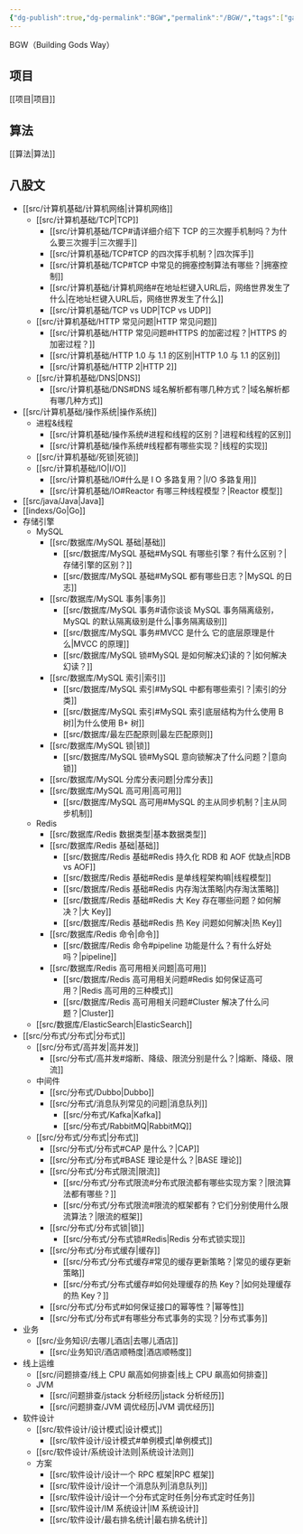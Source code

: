 ```yaml
---
{"dg-publish":true,"dg-permalink":"BGW","permalink":"/BGW/","tags":["gardenEntry"]}
---
```



BGW（Building Gods Way）

## 项目

[[项目\|项目]]

## 算法

[[算法\|算法]]

## 八股文

- [[src/计算机基础/计算机网络\|计算机网络]]
	- [[src/计算机基础/TCP\|TCP]]
		- [[src/计算机基础/TCP#请详细介绍下 TCP 的三次握手机制吗？为什么要三次握手\|三次握手]]
		- [[src/计算机基础/TCP#TCP 的四次挥手机制？\|四次挥手]]
		- [[src/计算机基础/TCP#TCP 中常见的拥塞控制算法有哪些？\|拥塞控制]]
		- [[src/计算机基础/计算机网络#在地址栏键入URL后，网络世界发生了什么\|在地址栏键入URL后，网络世界发生了什么]]
		- [[src/计算机基础/TCP vs UDP\|TCP vs UDP]]
	- [[src/计算机基础/HTTP 常见问题\|HTTP 常见问题]]
		- [[src/计算机基础/HTTP 常见问题#HTTPS 的加密过程？\|HTTPS 的加密过程？]]
		- [[src/计算机基础/HTTP 1.0 与 1.1 的区别\|HTTP 1.0 与 1.1 的区别]]
		- [[src/计算机基础/HTTP 2\|HTTP 2]]
	- [[src/计算机基础/DNS\|DNS]]
		- [[src/计算机基础/DNS#DNS 域名解析都有哪几种方式？\|域名解析都有哪几种方式]]
- [[src/计算机基础/操作系统\|操作系统]]
	- 进程&线程
		- [[src/计算机基础/操作系统#进程和线程的区别？\|进程和线程的区别]]
		- [[src/计算机基础/操作系统#线程都有哪些实现？\|线程的实现]]
	- [[src/计算机基础/死锁\|死锁]]
	- [[src/计算机基础/IO\|I/O]]
		- [[src/计算机基础/IO#什么是 I O 多路复用？\|I/O 多路复用]]
		- [[src/计算机基础/IO#Reactor 有哪三种线程模型？\|Reactor 模型]]
- [[src/java/Java\|Java]]
- [[indexs/Go\|Go]]
- 存储引擎
	- MySQL
		- [[src/数据库/MySQL 基础\|基础]]
			- [[src/数据库/MySQL 基础#MySQL 有哪些引擎？有什么区别？\|存储引擎的区别？]]
			- [[src/数据库/MySQL 基础#MySQL 都有哪些日志？\|MySQL 的日志]]
		- [[src/数据库/MySQL 事务\|事务]]
			- [[src/数据库/MySQL 事务#请你谈谈 MySQL 事务隔离级别，MySQL 的默认隔离级别是什么\|事务隔离级别]]
			- [[src/数据库/MySQL 事务#MVCC 是什么 它的底层原理是什么\|MVCC 的原理]]
			- [[src/数据库/MySQL 锁#MySQL 是如何解决幻读的？\|如何解决幻读？]]
		- [[src/数据库/MySQL 索引\|索引]]
			- [[src/数据库/MySQL 索引#MySQL 中都有哪些索引？\|索引的分类]]
			- [[src/数据库/MySQL 索引#MySQL 索引底层结构为什么使用 B 树]\|为什么使用 B+ 树]]
			- [[src/数据库/最左匹配原则\|最左匹配原则]]
		- [[src/数据库/MySQL 锁\|锁]]
			- [[src/数据库/MySQL 锁#MySQL 意向锁解决了什么问题？\|意向锁]]
		- [[src/数据库/MySQL 分库分表问题\|分库分表]]
		- [[src/数据库/MySQL 高可用\|高可用]]
			- [[src/数据库/MySQL 高可用#MySQL 的主从同步机制？\|主从同步机制]]
	- Redis
		- [[src/数据库/Redis 数据类型\|基本数据类型]]
		- [[src/数据库/Redis 基础\|基础]]
			- [[src/数据库/Redis 基础#Redis 持久化 RDB 和 AOF 优缺点\|RDB vs AOF]]
			- [[src/数据库/Redis 基础#Redis 是单线程架构嘛\|线程模型]]
			- [[src/数据库/Redis 基础#Redis 内存淘汰策略\|内存淘汰策略]]
			- [[src/数据库/Redis 基础#Redis 大 Key 存在哪些问题？如何解决？\|大 Key]]
			- [[src/数据库/Redis 基础#Redis 热 Key 问题如何解决\|热 Key]]
		- [[src/数据库/Redis 命令\|命令]]
			- [[src/数据库/Redis 命令#pipeline 功能是什么？有什么好处吗？\|pipeline]]
		- [[src/数据库/Redis 高可用相关问题\|高可用]]
			- [[src/数据库/Redis 高可用相关问题#Redis 如何保证高可用？\|Redis 高可用的三种模式]]
			- [[src/数据库/Redis 高可用相关问题#Cluster 解决了什么问题？\|Cluster]]
	- [[src/数据库/ElasticSearch\|ElasticSearch]]
- [[src/分布式/分布式\|分布式]]
	- [[src/分布式/高并发\|高并发]]
		- [[src/分布式/高并发#熔断、降级、限流分别是什么？\|熔断、降级、限流]]
	- 中间件
		- [[src/分布式/Dubbo\|Dubbo]]
		- [[src/分布式/消息队列常见的问题\|消息队列]]
			- [[src/分布式/Kafka\|Kafka]]
			- [[src/分布式/RabbitMQ\|RabbitMQ]]
	- [[src/分布式/分布式\|分布式]]
		- [[src/分布式/分布式#CAP 是什么？\|CAP]]
		- [[src/分布式/分布式#BASE 理论是什么？\|BASE 理论]]
		- [[src/分布式/分布式限流\|限流]]
			- [[src/分布式/分布式限流#分布式限流都有哪些实现方案？\|限流算法都有哪些？]]
			- [[src/分布式/分布式限流#限流的框架都有？它们分别使用什么限流算法？\|限流的框架]]
		- [[src/分布式/分布式锁\|锁]]
			- [[src/分布式/分布式锁#Redis\|Redis 分布式锁实现]]
		- [[src/分布式/分布式缓存\|缓存]]
			- [[src/分布式/分布式缓存#常见的缓存更新策略？\|常见的缓存更新策略]]
			- [[src/分布式/分布式缓存#如何处理缓存的热 Key？\|如何处理缓存的热 Key？]]
		- [[src/分布式/分布式#如何保证接口的幂等性？\|幂等性]]
		- [[src/分布式/分布式#有哪些分布式事务的实现？\|分布式事务]]
- 业务
	- [[src/业务知识/去哪儿酒店\|去哪儿酒店]]
		- [[src/业务知识/酒店顺畅度\|酒店顺畅度]]
- 线上运维
	- [[src/问题排查/线上 CPU 飙高如何排查\|线上 CPU 飙高如何排查]]
	- JVM
		- [[src/问题排查/jstack 分析经历\|jstack 分析经历]]
		- [[src/问题排查/JVM 调优经历\|JVM 调优经历]]
- 软件设计
	- [[src/软件设计/设计模式\|设计模式]]
		- [[src/软件设计/设计模式#单例模式\|单例模式]]
	- [[src/软件设计/系统设计法则\|系统设计法则]]
	- 方案
		- [[src/软件设计/设计一个 RPC 框架\|RPC 框架]]
		- [[src/软件设计/设计一个消息队列\|消息队列]]
		- [[src/软件设计/设计一个分布式定时任务\|分布式定时任务]]
		- [[src/软件设计/IM 系统设计\|IM 系统设计]]
		- [[src/软件设计/最右排名统计\|最右排名统计]]